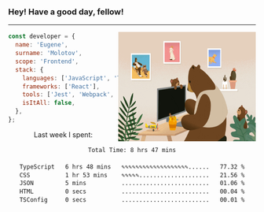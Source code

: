 ### Hey! Have a good day, fellow!
---
<img align='right' alt='GIF' vertical-align='center' src='./src/giphy.gif' width='280px' height='222px'/>

```javascript
const developer = {
  name: 'Eugene',
  surname: 'Molotov',
  scope: 'Frontend',
  stack: {
    languages: ['JavaScript', 'TypeScript'],
    frameworks: ['React'],
    tools: ['Jest', 'Webpack', 'Sass'],
    isItAll: false,
  },
};
```
<p align="center">
  Last week I spent:
</p>
<div align="center">
<!--START_SECTION:waka-->

```txt
Total Time: 8 hrs 47 mins

TypeScript   6 hrs 48 mins   ✎✎✎✎✎✎✎✎✎✎✎✎✎✎✎✎✎✎✎......   77.32 %
CSS          1 hr 53 mins    ✎✎✎✎✎....................   21.56 %
JSON         5 mins          .........................   01.06 %
HTML         0 secs          .........................   00.04 %
TSConfig     0 secs          .........................   00.01 %
```

<!--END_SECTION:waka-->

